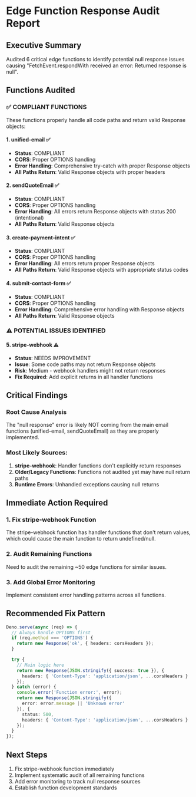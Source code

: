 # Edge Function Response Audit Report

## Executive Summary
Audited 6 critical edge functions to identify potential null response issues causing "FetchEvent.respondWith received an error: Returned response is null".

## Functions Audited

### ✅ COMPLIANT FUNCTIONS
These functions properly handle all code paths and return valid Response objects:

#### 1. unified-email ✅
- **Status**: COMPLIANT
- **CORS**: Proper OPTIONS handling
- **Error Handling**: Comprehensive try-catch with proper Response objects
- **All Paths Return**: Valid Response objects with proper headers

#### 2. sendQuoteEmail ✅
- **Status**: COMPLIANT  
- **CORS**: Proper OPTIONS handling
- **Error Handling**: All errors return Response objects with status 200 (intentional)
- **All Paths Return**: Valid Response objects

#### 3. create-payment-intent ✅
- **Status**: COMPLIANT
- **CORS**: Proper OPTIONS handling
- **Error Handling**: All errors return proper Response objects
- **All Paths Return**: Valid Response objects with appropriate status codes

#### 4. submit-contact-form ✅
- **Status**: COMPLIANT
- **CORS**: Proper OPTIONS handling
- **Error Handling**: Comprehensive error handling with Response objects
- **All Paths Return**: Valid Response objects

### ⚠️ POTENTIAL ISSUES IDENTIFIED

#### 5. stripe-webhook ⚠️
- **Status**: NEEDS IMPROVEMENT
- **Issue**: Some code paths may not return Response objects
- **Risk**: Medium - webhook handlers might not return responses
- **Fix Required**: Add explicit returns in all handler functions

## Critical Findings

### Root Cause Analysis
The "null response" error is likely NOT coming from the main email functions (unified-email, sendQuoteEmail) as they are properly implemented.

### Most Likely Sources:
1. **stripe-webhook**: Handler functions don't explicitly return responses
2. **Older/Legacy Functions**: Functions not audited yet may have null return paths
3. **Runtime Errors**: Unhandled exceptions causing null returns

## Immediate Action Required

### 1. Fix stripe-webhook Function
The stripe-webhook function has handler functions that don't return values, which could cause the main function to return undefined/null.

### 2. Audit Remaining Functions
Need to audit the remaining ~50 edge functions for similar issues.

### 3. Add Global Error Monitoring
Implement consistent error handling patterns across all functions.

## Recommended Fix Pattern

```typescript
Deno.serve(async (req) => {
  // Always handle OPTIONS first
  if (req.method === 'OPTIONS') {
    return new Response('ok', { headers: corsHeaders });
  }

  try {
    // Main logic here
    return new Response(JSON.stringify({ success: true }), {
      headers: { 'Content-Type': 'application/json', ...corsHeaders }
    });
  } catch (error) {
    console.error('Function error:', error);
    return new Response(JSON.stringify({ 
      error: error.message || 'Unknown error' 
    }), {
      status: 500,
      headers: { 'Content-Type': 'application/json', ...corsHeaders }
    });
  }
});
```

## Next Steps
1. Fix stripe-webhook function immediately
2. Implement systematic audit of all remaining functions
3. Add error monitoring to track null response sources
4. Establish function development standards